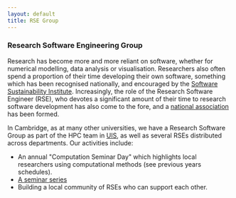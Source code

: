 ```yaml
---
layout: default
title: RSE Group
---
```


### Research Software Engineering Group

Research has become more and more reliant on software, whether for
numerical modelling, data analysis or visualisation. Researchers also
often spend a proportion of their time developing their own software,
something which has been recognised nationally, and encouraged by the
[Software Sustainability Institute](https://software.ac.uk). Increasingly,
the role of the Research Software Engineer (RSE), who devotes a
significant amount of their time to research software development has
also come to the fore, and a [national association](https://society-rse.org) has been formed.

In Cambridge, as at many other universities, we have a Research
Software Group as part of the HPC team in
[UIS](https://www.hpc.cam.ac.uk/research-software-engineering), as
well as several RSEs distributed across departments. Our activities
include:

* An annual "Computation Seminar Day" which highlights local
  researchers using computational methods (see previous years
  schedules).
* [A seminar series](http://talks.cam.ac.uk/show/index/69831)
* Building a local community of RSEs who can support each other.
